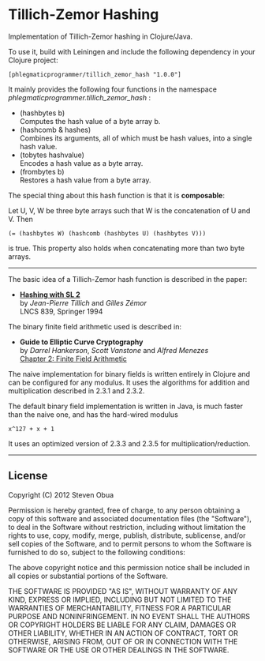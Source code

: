 # Tillich-Zemor Hashing

Implementation of Tillich-Zemor hashing in Clojure/Java.

To use it, build with Leiningen and include the following dependency in your Clojure project:

    [phlegmaticprogrammer/tillich_zemor_hash "1.0.0"]

It mainly provides the following four functions in the namespace *phlegmaticprogrammer.tillich_zemor_hash* :

- (hashbytes b)  
  Computes the hash value of a byte array b.
- (hashcomb & hashes)  
  Combines its arguments, all of which must be hash values, into a single hash value.
- (tobytes hashvalue)  
  Encodes a hash value as a byte array.
- (frombytes b)  
  Restores a hash value from a byte array.

The special thing about this hash function is that it is __composable__: 

Let U, V, W be three byte arrays such that W is the concatenation of U and V. Then 

    (= (hashbytes W) (hashcomb (hashbytes U) (hashbytes V)))

is true. This property also holds when concatenating more than two byte arrays. 

---


The basic idea of a Tillich-Zemor hash function is described in the paper:

- [**Hashing with SL 2**](http://dx.doi.org/10.1007/3-540-48658-5_5)    
  by _Jean-Pierre Tillich_ and _Gilles Zémor_   
  LNCS 839, Springer 1994  

The binary finite field arithmetic used is described in:

- **Guide to Elliptic Curve Cryptography**  
  by _Darrel Hankerson_, _Scott Vanstone_ and _Alfred Menezes_  
  [Chapter 2: Finite Field Arithmetic](http://www.springerlink.com/content/r51746598h0243u7/)  

The naive implementation for binary fields is written entirely in Clojure
and can be configured for any modulus. It uses the algorithms for addition 
and multiplication described in 2.3.1 and 2.3.2.

The default binary field implementation is written in Java, is much faster than the naive one,
and has the hard-wired modulus

    x^127 + x + 1

It uses an optimized version of 2.3.3 and 2.3.5 for multiplication/reduction.

---
## License

Copyright (C) 2012 Steven Obua

Permission is hereby granted, free of charge, to any person obtaining a copy of this software and associated documentation files (the "Software"), to deal in the Software without restriction, including without limitation the rights to use, copy, modify, merge, publish, distribute, sublicense, and/or sell copies of the Software, and to permit persons to whom the Software is furnished to do so, subject to the following conditions:

The above copyright notice and this permission notice shall be included in all copies or substantial portions of the Software.

THE SOFTWARE IS PROVIDED "AS IS", WITHOUT WARRANTY OF ANY KIND, EXPRESS OR IMPLIED, INCLUDING BUT NOT LIMITED TO THE WARRANTIES OF MERCHANTABILITY, FITNESS FOR A PARTICULAR PURPOSE AND NONINFRINGEMENT. IN NO EVENT SHALL THE AUTHORS OR COPYRIGHT HOLDERS BE LIABLE FOR ANY CLAIM, DAMAGES OR OTHER LIABILITY, WHETHER IN AN ACTION OF CONTRACT, TORT OR OTHERWISE, ARISING FROM, OUT OF OR IN CONNECTION WITH THE SOFTWARE OR THE USE OR OTHER DEALINGS IN THE SOFTWARE.

  

